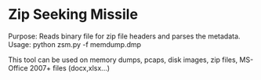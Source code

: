 Zip Seeking Missile
==========================================

Purpose: Reads binary file for zip file headers and parses the metadata.
Usage: python zsm.py -f memdump.dmp

This tool can be used on memory dumps, pcaps, disk images, zip files, MS-Office 2007+ files (docx,xlsx...)
